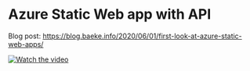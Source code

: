 # Azure Static Web app with API

Blog post: https://blog.baeke.info/2020/06/01/first-look-at-azure-static-web-apps/

[![Watch the video](https://i.imgur.com/N3zQnbg.png)](https://youtu.be/rBVAn9HAkrM)
